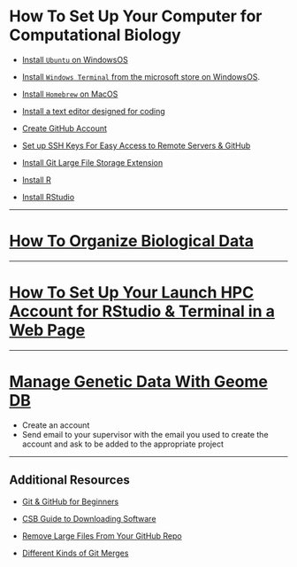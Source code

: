 # How To Set Up Your Computer for Computational Biology

* [Install `Ubuntu` on WindowsOS](install_wsl_ubuntu.md)

* [Install `Windows Terminal` from the microsoft store on WindowsOS](https://learn.microsoft.com/en-us/windows/terminal/install).

* [Install `Homebrew` on MacOS](https://brew.sh/)

* [Install a text editor designed for coding](install_text_editor.md) 

* [Create GitHub Account](howto_github_acct.md)

* [Set up SSH Keys For Easy Access to Remote Servers & GitHub](howto_sshkeys.md)

* [Install Git Large File Storage Extension](install_git_lfs.md)

* [Install R](install_r.md)

* [Install RStudio](install_rstudio.md)

---

# [How To Organize Biological Data](howto_organize_data.md)

---

# [How To Set Up Your Launch HPC Account for RStudio & Terminal in a Web Page](https://hprc.tamu.edu/kb/User-Guides/Launch/Access/#no-ssh-login)

---

# [Manage Genetic Data With Geome DB](https://geome-db.org/)

* Create an account
* Send email to your supervisor with the email you used to create the account and ask to be added to the appropriate project

---

## Additional Resources

* [Git & GitHub for Beginners](https://www.freecodecamp.org/news/git-and-github-for-beginners/)

* [CSB Guide to Downloading Software](https://computingskillsforbiologists.com/setup/)

* [Remove Large Files From Your GitHub Repo](rm_lg_files.md)
  
* [Different Kinds of Git Merges](https://lukemerrett.com/different-merge-types-in-git/)

